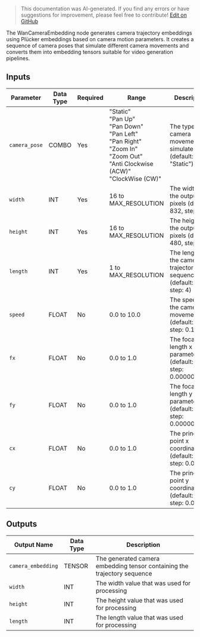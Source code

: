 > This documentation was AI-generated. If you find any errors or have suggestions for improvement, please feel free to contribute! [Edit on GitHub](https://github.com/Comfy-Org/embedded-docs/blob/main/comfyui_embedded_docs/docs/WanCameraEmbedding/en.md)

The WanCameraEmbedding node generates camera trajectory embeddings using Plücker embeddings based on camera motion parameters. It creates a sequence of camera poses that simulate different camera movements and converts them into embedding tensors suitable for video generation pipelines.

## Inputs

| Parameter | Data Type | Required | Range | Description |
|-----------|-----------|----------|-------|-------------|
| `camera_pose` | COMBO | Yes | "Static"<br>"Pan Up"<br>"Pan Down"<br>"Pan Left"<br>"Pan Right"<br>"Zoom In"<br>"Zoom Out"<br>"Anti Clockwise (ACW)"<br>"ClockWise (CW)" | The type of camera movement to simulate (default: "Static") |
| `width` | INT | Yes | 16 to MAX_RESOLUTION | The width of the output in pixels (default: 832, step: 16) |
| `height` | INT | Yes | 16 to MAX_RESOLUTION | The height of the output in pixels (default: 480, step: 16) |
| `length` | INT | Yes | 1 to MAX_RESOLUTION | The length of the camera trajectory sequence (default: 81, step: 4) |
| `speed` | FLOAT | No | 0.0 to 10.0 | The speed of the camera movement (default: 1.0, step: 0.1) |
| `fx` | FLOAT | No | 0.0 to 1.0 | The focal length x parameter (default: 0.5, step: 0.000000001) |
| `fy` | FLOAT | No | 0.0 to 1.0 | The focal length y parameter (default: 0.5, step: 0.000000001) |
| `cx` | FLOAT | No | 0.0 to 1.0 | The principal point x coordinate (default: 0.5, step: 0.01) |
| `cy` | FLOAT | No | 0.0 to 1.0 | The principal point y coordinate (default: 0.5, step: 0.01) |

## Outputs

| Output Name | Data Type | Description |
|-------------|-----------|-------------|
| `camera_embedding` | TENSOR | The generated camera embedding tensor containing the trajectory sequence |
| `width` | INT | The width value that was used for processing |
| `height` | INT | The height value that was used for processing |
| `length` | INT | The length value that was used for processing |

